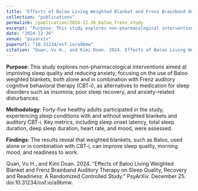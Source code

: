 ```yaml
---
title: "Effects of Baloo Living Weighted Blanket and Frenz Brainband Auditory Therapy on Sleep Quality, Recovery and Readiness: A Randomized Controlled Study"
collection: "publications"
permalink: /publication/2024-12-26_baloo_frenz_study
excerpt: "Purpose: This study explores non-pharmacological interventions aimed at improving sleep quality and reducing anxiety, focusing on the use of Baloo weighted blankets, both alone and in combination with Frenz auditory cognitive behavioral therapy (CBT-i), as alternatives to medication for sleep disorders such as insomnia, poor sleep recovery, and anxiety-related disturbances. Methodology: Forty-five healthy adults participated in the study, experiencing sleep conditions with and without weighted blankets and auditory CBT-i. Key metrics, including sleep onset latency, total sleep duration, deep sleep duration, heart rate, and mood, were assessed. Findings: The results reveal that weighted blankets, such as Baloo, used alone or in combination with CBT-i, can improve sleep quality, morning mood, and readiness to work."
date: "2024-12-26"
venue: "psyarxiv"
paperurl: "10.31234/osf.io/a9bmw"
citation: "Quan, Vu H., and Kimi Doan. 2024. Effects of Baloo Living Weighted Blanket and Frenz Brainband Auditory Therapy on Sleep Quality, Recovery and Readiness: A Randomized Controlled Study. PsyArXiv. December 25. doi:10.31234/osf.io/a9bmw."
---
```


**Purpose**: This study explores non-pharmacological interventions aimed at improving sleep quality and reducing anxiety, focusing on the use of Baloo weighted blankets, both alone and in combination with Frenz auditory cognitive behavioral therapy (CBT-i), as alternatives to medication for sleep disorders such as insomnia, poor sleep recovery, and anxiety-related disturbances. <br>

**Methodology**: Forty-five healthy adults participated in the study, experiencing sleep conditions with and without weighted blankets and auditory CBT-i. Key metrics, including sleep onset latency, total sleep duration, deep sleep duration, heart rate, and mood, were assessed. <br>

**Findings**: The results reveal that weighted blankets, such as Baloo, used alone or in combination with CBT-i, can improve sleep quality, morning mood, and readiness to work.

Quan, Vu H., and Kimi Doan. 2024. “Effects of Baloo Living Weighted Blanket and Frenz Brainband Auditory Therapy on Sleep Quality, Recovery and Readiness: A Randomized Controlled Study.” PsyArXiv. December 25. doi:10.31234/osf.io/a9bmw.